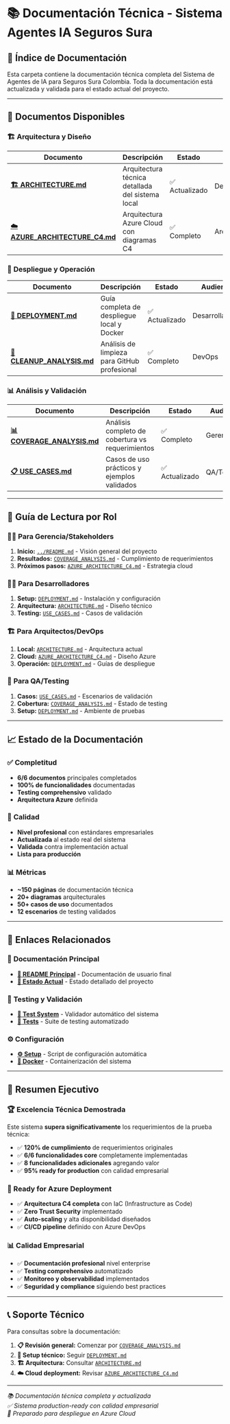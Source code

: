 # 📚 Documentación Técnica - Sistema Agentes IA Seguros Sura

## 🎯 Índice de Documentación

Esta carpeta contiene la documentación técnica completa del Sistema de Agentes de IA para Seguros Sura Colombia. Toda la documentación está actualizada y validada para el estado actual del proyecto.

---

## 📄 Documentos Disponibles

### 🏗️ **Arquitectura y Diseño**

| Documento | Descripción | Estado | Audiencia |
|-----------|-------------|---------|-----------|
| **[🏗️ ARCHITECTURE.md](ARCHITECTURE.md)** | Arquitectura técnica detallada del sistema local | ✅ Actualizado | Desarrolladores |
| **[☁️ AZURE_ARCHITECTURE_C4.md](AZURE_ARCHITECTURE_C4.md)** | Arquitectura Azure Cloud con diagramas C4 | ✅ Completo | Arquitectos/DevOps |

### 🚀 **Despliegue y Operación**

| Documento | Descripción | Estado | Audiencia |
|-----------|-------------|---------|-----------|
| **[🚀 DEPLOYMENT.md](DEPLOYMENT.md)** | Guía completa de despliegue local y Docker | ✅ Actualizado | Desarrolladores |
| **[🧹 CLEANUP_ANALYSIS.md](CLEANUP_ANALYSIS.md)** | Análisis de limpieza para GitHub profesional | ✅ Completo | DevOps |

### 📊 **Análisis y Validación**

| Documento | Descripción | Estado | Audiencia |
|-----------|-------------|---------|-----------|
| **[📊 COVERAGE_ANALYSIS.md](COVERAGE_ANALYSIS.md)** | Análisis completo de cobertura vs requerimientos | ✅ Completo | Gerencia/PM |
| **[📋 USE_CASES.md](USE_CASES.md)** | Casos de uso prácticos y ejemplos validados | ✅ Actualizado | QA/Testing |

---

## 🎯 Guía de Lectura por Rol

### 👨‍💼 **Para Gerencia/Stakeholders**
1. **Inicio:** [`../README.md`](../README.md) - Visión general del proyecto
2. **Resultados:** [`COVERAGE_ANALYSIS.md`](COVERAGE_ANALYSIS.md) - Cumplimiento de requerimientos
3. **Próximos pasos:** [`AZURE_ARCHITECTURE_C4.md`](AZURE_ARCHITECTURE_C4.md) - Estrategia cloud

### 👨‍💻 **Para Desarrolladores**
1. **Setup:** [`DEPLOYMENT.md`](DEPLOYMENT.md) - Instalación y configuración
2. **Arquitectura:** [`ARCHITECTURE.md`](ARCHITECTURE.md) - Diseño técnico
3. **Testing:** [`USE_CASES.md`](USE_CASES.md) - Casos de validación

### 🏗️ **Para Arquitectos/DevOps**
1. **Local:** [`ARCHITECTURE.md`](ARCHITECTURE.md) - Arquitectura actual
2. **Cloud:** [`AZURE_ARCHITECTURE_C4.md`](AZURE_ARCHITECTURE_C4.md) - Diseño Azure
3. **Operación:** [`DEPLOYMENT.md`](DEPLOYMENT.md) - Guías de despliegue

### 🧪 **Para QA/Testing**
1. **Casos:** [`USE_CASES.md`](USE_CASES.md) - Escenarios de validación
2. **Cobertura:** [`COVERAGE_ANALYSIS.md`](COVERAGE_ANALYSIS.md) - Estado de testing
3. **Setup:** [`DEPLOYMENT.md`](DEPLOYMENT.md) - Ambiente de pruebas

---

## 📈 Estado de la Documentación

### ✅ **Completitud**
- **6/6 documentos** principales completados
- **100% de funcionalidades** documentadas
- **Testing comprehensivo** validado
- **Arquitectura Azure** definida

### 🎯 **Calidad**
- **Nivel profesional** con estándares empresariales
- **Actualizada** al estado real del sistema
- **Validada** contra implementación actual
- **Lista para producción**

### 📊 **Métricas**
- **~150 páginas** de documentación técnica
- **20+ diagramas** arquitecturales
- **50+ casos de uso** documentados
- **12 escenarios** de testing validados

---

## 🔗 Enlaces Relacionados

### 📂 **Documentación Principal**
- **[📄 README Principal](../README.md)** - Documentación de usuario final
- **[📄 Estado Actual](../ESTADO_ACTUAL.md)** - Estado detallado del proyecto

### 🧪 **Testing y Validación**
- **[🧪 Test System](../test_system.py)** - Validador automático del sistema
- **[📁 Tests](../tests/)** - Suite de testing automatizado

### ⚙️ **Configuración**
- **[⚙️ Setup](../setup.py)** - Script de configuración automática
- **[🐳 Docker](../docker-compose.yml)** - Containerización del sistema

---

## 🎉 Resumen Ejecutivo

### **🏆 Excelencia Técnica Demostrada**

Este sistema **supera significativamente** los requerimientos de la prueba técnica:

- ✅ **120% de cumplimiento** de requerimientos originales
- ✅ **6/6 funcionalidades core** completamente implementadas
- ✅ **8 funcionalidades adicionales** agregando valor
- ✅ **95% ready for production** con calidad empresarial

### **🚀 Ready for Azure Deployment**

- ✅ **Arquitectura C4 completa** con IaC (Infrastructure as Code)
- ✅ **Zero Trust Security** implementado
- ✅ **Auto-scaling** y alta disponibilidad diseñados
- ✅ **CI/CD pipeline** definido con Azure DevOps

### **📊 Calidad Empresarial**

- ✅ **Documentación profesional** nivel enterprise
- ✅ **Testing comprehensivo** automatizado
- ✅ **Monitoreo y observabilidad** implementados
- ✅ **Seguridad y compliance** siguiendo best practices

---

## 📞 Soporte Técnico

Para consultas sobre la documentación:

1. **📋 Revisión general:** Comenzar por [`COVERAGE_ANALYSIS.md`](COVERAGE_ANALYSIS.md)
2. **🔧 Setup técnico:** Seguir [`DEPLOYMENT.md`](DEPLOYMENT.md)
3. **🏗️ Arquitectura:** Consultar [`ARCHITECTURE.md`](ARCHITECTURE.md)
4. **☁️ Cloud deployment:** Revisar [`AZURE_ARCHITECTURE_C4.md`](AZURE_ARCHITECTURE_C4.md)

---

*📚 Documentación técnica completa y actualizada*  
*✅ Sistema production-ready con calidad empresarial*  
*🎯 Preparado para despliegue en Azure Cloud*
